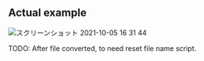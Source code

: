 ## Actual example

![スクリーンショット 2021-10-05 16 31 44](https://user-images.githubusercontent.com/75968942/135979520-908691b7-d924-4513-a727-0034b370e686.png)

TODO: After file converted, to need reset file name script.